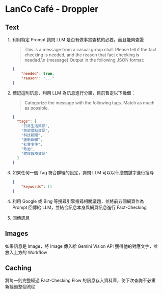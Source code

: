 # LanCo Café - Droppler

## Text

1. 利用特定 Prompt 詢問 LLM 是否有做事實查核的必要，而且能夠查證

    > This is a message from a casual group chat. Please tell if the fact checking is needed, and the reason that fact checking is needed.\n
    > {message}
    > Output in the following JSON format:
    ```json
    {
        "needed": true,
        "reason": "..."
    }
    ```

2. 標記這則訊息，利用 LLM 為訊息進行分類，目前暫定以下幾個：

    >  Categorize the message with the following tags. Match as much as possible.
    ```json
    {
      "tags": [
        "日常生活資訊",
        "旅遊景點資訊",
        "科技新聞",
        "運動新聞",
        "社會事件",
        "政治",
        "健康醫療資訊"
      ]
    }
    
    ```

3. 如果任何一個 Tag 符合群組的設定，詢問 LLM 可以以什麼關鍵字進行搜尋

    ```json
    {
        "keywords": []
    }
    ```

4. 利用 Google 或 Bing 等搜尋引擎搜尋相關議題，並將前五個網頁作為 Prompt 回傳給 LLM，並結合訊息本身與網頁訊息進行 Fact-Checking

5. 回傳訊息

## Images
如果訊息是 Image，將 Image 傳入給 Gemini Vision API 獲得他的對應文字，並放入上方的 Workflow


## Caching
將每一則完整經過 Fact-Checking Flow 的訊息存入資料庫，使下次查詢不必重新經過整個流程
